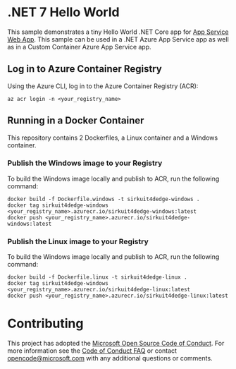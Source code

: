 # .NET 7 Hello World

This sample demonstrates a tiny Hello World .NET Core app for [App Service Web App](https://docs.microsoft.com/azure/app-service-web). This sample can be used in a .NET Azure App Service app as well as in a Custom Container Azure App Service app.

## Log in to Azure Container Registry

Using the Azure CLI, log in to the Azure Container Registry (ACR):

```azurecli
az acr login -n <your_registry_name>
```

## Running in a Docker Container

This repository contains 2 Dockerfiles, a Linux container and a Windows container.

### Publish the Windows image to your Registry

To build the Windows image locally and publish to ACR, run the following command:

```docker
docker build -f Dockerfile.windows -t sirkuit4dedge-windows . 
docker tag sirkuit4dedge-windows <your_registry_name>.azurecr.io/sirkuit4dedge-windows:latest
docker push <your_registry_name>.azurecr.io/sirkuit4dedge-windows:latest
```

### Publish the Linux image to your Registry

To build the Windows image locally and publish to ACR, run the following command:

```docker
docker build -f Dockerfile.linux -t sirkuit4dedge-linux . 
docker tag sirkuit4dedge-windows <your_registry_name>.azurecr.io/sirkuit4dedge-linux:latest
docker push <your_registry_name>.azurecr.io/sirkuit4dedge-linux:latest
```

# Contributing

This project has adopted the [Microsoft Open Source Code of Conduct](https://opensource.microsoft.com/codeofconduct/). For more information see the [Code of Conduct FAQ](https://opensource.microsoft.com/codeofconduct/faq/) or contact [opencode@microsoft.com](mailto:opencode@microsoft.com) with any additional questions or comments.
